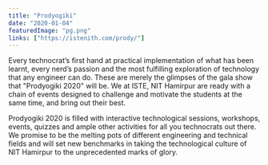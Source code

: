 ```yaml
---
title: "Prodyogiki"
date: "2020-01-04"
featuredImage: "pg.png"
links: ["https://istenith.com/prody/"]
---
```

Every technocrat’s first hand at practical implementation of what has been learnt, every nerd’s passion and the most fulfilling exploration of technology that any engineer can do. These are merely the glimpses of the gala show that "Prodyogiki 2020" will be. We at ISTE, NIT Hamirpur are ready with a chain of events designed to challenge and motivate the students at the same time, and bring out their best.

Prodyogiki 2020 is filled with interactive technological sessions, workshops, events, quizzes and ample other activities for all you technocrats out there. We promise to be the melting pots of different engineering and technical fields and will set new benchmarks in taking the technological culture of NIT Hamirpur to the unprecedented marks of glory.
